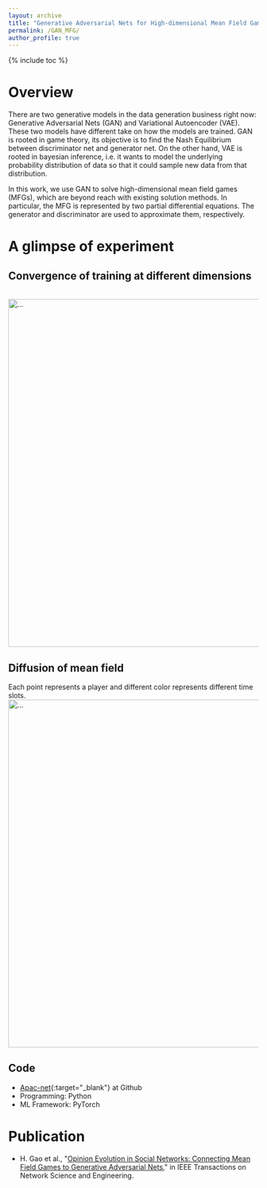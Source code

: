 ```yaml
---
layout: archive
title: "Generative Adversarial Nets for High-dimensional Mean Field Games"
permalink: /GAN_MFG/
author_profile: true
---
```



{% include toc %}

# Overview
There are two generative models in the data generation business right now: Generative Adversarial Nets (GAN) and Variational Autoencoder (VAE). These two models have different take on how the models are trained. GAN is rooted in game theory, its objective is to find the Nash Equilibrium between discriminator net and generator net. On the other hand, VAE is rooted in bayesian inference, i.e. it wants to model the underlying probability distribution of data so that it could sample new data from that distribution. 

In this work, we use GAN to solve high-dimensional mean field games (MFGs), which are beyond reach with existing solution methods. In particular, the MFG is represented by two partial differential equations. The generator and discriminator are used to approximate them, respectively. 

# A glimpse of experiment
## Convergence of training at different dimensions
<br />
<img align="center" width="700" src="{{ site.url }}/images/myimage/GAN_MFG_Convergence .png" alt="...">
<br />

## Diffusion of mean field
Each point represents a player and different color represents different time slots.
<br />
<img align="center" width="700" src="{{ site.url }}/images/myimage/GAN_MFG simulation.png" alt="...">
<br />
 
## Code
* [Apac-net](https://github.com/Asrua/apac-net){:target="_blank"} at Github
* Programming: Python
* ML Framework: PyTorch

# Publication
* H. Gao et al., "[Opinion Evolution in Social Networks: Connecting Mean Field Games to Generative Adversarial Nets](https://ieeexplore-ieee-org.ezproxy.lib.uh.edu/document/9762023)," in IEEE Transactions on Network Science and Engineering.
